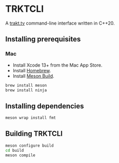 # TRKTCLI

A [trakt.tv](https://trakt.tv) command-line interface written in C++20.

## Installing prerequisites

### Mac

* Install Xcode 13+ from the Mac App Store.
* Install [Homebrew](https://brew.sh).
* Install [Meson Build](https://mesonbuild.com).

```bash
brew install meson
brew install ninja
```

## Installing dependencies

```bash
meson wrap install fmt
```

## Building TRKTCLI

```bash
meson configure build
cd build
meson compile
```
